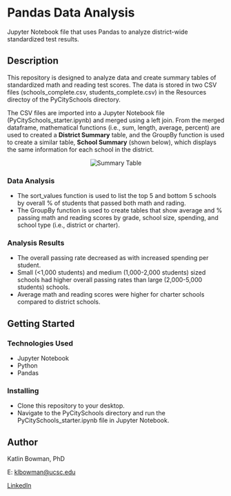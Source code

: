 # Pandas Data Analysis 

Jupyter Notebook file that uses Pandas to analyze district-wide standardized test results.

## Description

This repository is designed to analyze data and create summary tables of standardized math and reading test scores. The data is stored in two CSV files (schools_complete.csv, students_complete.csv) in the Resources directoy of the PyCitySchools directory. 

The CSV files are imported into a Jupyter Notebook file (PyCitySchools_starter.ipynb) and merged using a left join. From the merged dataframe, mathematical functions (i.e., sum, length, average, percent) are used to created a **District Summary** table, and the GroupBy function is used to create a similar table, **School Summary** (shown below), which displays the same information for each school in the district.
<p align="center">
  <img src="https://user-images.githubusercontent.com/74067302/146276913-e3a78524-ad4d-47d8-8891-517b912600bb.png" alt="Summary Table"/>
</p>

### Data Analysis
- The sort_values function is used to list the top 5 and bottom 5 schools by overall % of students that passed both math and rading.
- The GroupBy function is used to create tables that show average and % passing math and reading scores by grade, school size, spending, and school type (i.e., district or charter).

### Analysis Results
  * The overall passing rate decreased as with increased spending per student.
  * Small (<1,000 students) and medium (1,000-2,000 students) sized schools had higher overall passing rates than large (2,000-5,000 students) schools.
  * Average math and reading scores were higher for charter schools compared to district schools.

## Getting Started

### Technologies Used 

* Jupyter Notebook
* Python
* Pandas

### Installing

* Clone this repository to your desktop.
* Navigate to the PyCitySchools directory and run the PyCitySchools_starter.ipynb file in Jupyter Notebook. 

## Author

Katlin Bowman, PhD

E: klbowman@ucsc.edu

[LinkedIn](https://www.linkedin.com/in/katlin-bowman/)
